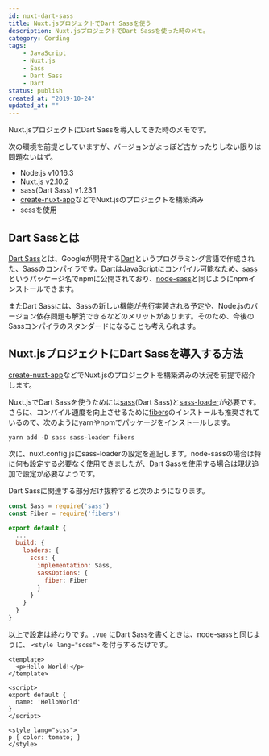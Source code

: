 ```yaml
---
id: nuxt-dart-sass
title: Nuxt.jsプロジェクトでDart Sassを使う
description: Nuxt.jsプロジェクトでDart Sassを使った時のメモ。
category: Cording
tags:
    - JavaScript
    - Nuxt.js
    - Sass
    - Dart Sass
    - Dart
status: publish
created_at: "2019-10-24"
updated_at: ""
---
```


Nuxt.jsプロジェクトにDart Sassを導入してきた時のメモです。

次の環境を前提としていますが、バージョンがよっぽど古かったりしない限りは問題ないはず。

- Node.js v10.16.3
- Nuxt.js v2.10.2
- sass(Dart Sass) v1.23.1
- [create-nuxt-app](https://github.com/nuxt/create-nuxt-app)などでNuxt.jsのプロジェクトを構築済み
- scssを使用

## Dart Sassとは

[Dart Sass](https://sass-lang.com/dart-sass)とは、Googleが開発する[Dart](https://dart.dev/)というプログラミング言語で作成された、Sassのコンパイラです。DartはJavaScriptにコンパイル可能なため、[sass](https://github.com/sass/dart-sass)というパッケージ名でnpmに公開されており、[node-sass](https://github.com/sass/node-sass)と同じようにnpmインストールできます。

またDart Sassには、Sassの新しい機能が先行実装される予定や、Node.jsのバージョン依存問題も解消できるなどのメリットがあります。そのため、今後のSassコンパイラのスタンダードになることも考えられます。

## Nuxt.jsプロジェクトにDart Sassを導入する方法

[create-nuxt-app](https://github.com/nuxt/create-nuxt-app)などでNuxt.jsのプロジェクトを構築済みの状況を前提で紹介します。

Nuxt.jsでDart Sassを使うためには[sass](https://github.com/sass/dart-sass)(Dart Sass)と[sass-loader](https://github.com/webpack-contrib/sass-loader)が必要です。さらに、コンパイル速度を向上させるために[fibers](https://github.com/laverdet/node-fibers)のインストールも推奨されているので、次のようにyarnやnpmでパッケージをインストールします。

```shell
yarn add -D sass sass-loader fibers
```

次に、nuxt.config.jsにsass-loaderの設定を追記します。node-sassの場合は特に何も設定する必要なく使用できましたが、Dart Sassを使用する場合は現状追加で設定が必要なようです。

Dart Sassに関連する部分だけ抜粋すると次のようになります。

```js
const Sass = require('sass')
const Fiber = require('fibers')

export default {
  ...
  build: {
    loaders: {
      scss: {
        implementation: Sass,
        sassOptions: {
          fiber: Fiber
        }
      }
    }
  }
}
```

以上で設定は終わりです。`.vue` にDart Sassを書くときは、node-sassと同じように、 `<style lang="scss">` を付与するだけです。

```vue
<template>
  <p>Hello World!</p>
</template>

<script>
export default {
  name: 'HelloWorld'
}
</script>

<style lang="scss">
p { color: tomato; }
</style>
```
